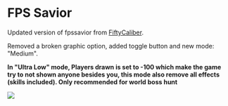# FPS Savior


Updated version of fpssavior from [FiftyCaliber](https://github.com/FiftyCaliber).

Removed a broken graphic option, added toggle button and new mode: "Medium".

**In "Ultra Low" mode, Players drawn is set to -100 which make the game try to not shown anyone besides you, this mode also remove all effects (skills included). Only recommended for world boss hunt**

![](https://media.giphy.com/media/VJfF1fo37q2DjdZkuW/giphy.webp)
